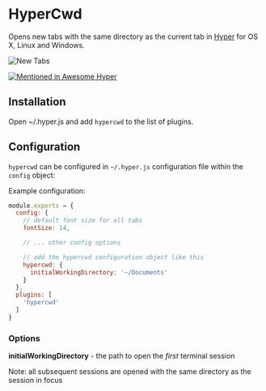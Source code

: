# HyperCwd

Opens new tabs with the same directory as the current tab in [Hyper](https://hyper.is/) for OS X, Linux and Windows.

![New Tabs](https://raw.githubusercontent.com/hharnisc/hypercwd/master/newTabs.gif)

[![Mentioned in Awesome Hyper](https://awesome.re/mentioned-badge.svg)](https://github.com/bnb/awesome-hyper)

## Installation

Open ~/.hyper.js and add `hypercwd` to the list of plugins.

## Configuration

`hypercwd` can be configured in `~/.hyper.js` configuration file within the `config` object:


Example configuration:

```js
module.exports = {
  config: {
    // default font size for all tabs
    fontSize: 14,

    // ... other config options

    // add the hypercwd configuration object like this
    hypercwd: {
      initialWorkingDirectory: '~/Documents'
    }
  },
  plugins: [
    'hypercwd'
  ]
}
```

### Options

**initialWorkingDirectory** - the path to open the _first_ terminal session

Note: all subsequent sessions are opened with the same directory as the session in focus
